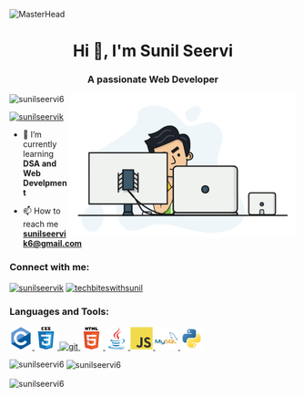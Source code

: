 ![MasterHead](https://mir-s3-cdn-cf.behance.net/project_modules/max_1200/54b6c068097599.5b50bca476b9b.gif)
<h1 align="center">Hi 👋, I'm Sunil Seervi</h1>
<h3 align="center">A passionate Web Developer</h3>
<img align="right" alt="Coding" width="400" src="https://raw.githubusercontent.com/rajpratyush/rajpratyush/master/me_1.gif">

<p align="left"> <img src="https://komarev.com/ghpvc/?username=sunilseervi6&label=Profile%20views&color=0e75b6&style=flat" alt="sunilseervi6" /> </p>

<p align="left"> <a href="https://twitter.com/sunilseervik" target="blank"><img src="https://img.shields.io/twitter/follow/sunilseervik?logo=twitter&style=for-the-badge" alt="sunilseervik" /></a> </p>

- 🌱 I’m currently learning **DSA and Web Develpment**

- 📫 How to reach me **sunilseervik6@gmail.com**

<h3 align="left">Connect with me:</h3>
<p align="left">
<a href="https://twitter.com/sunilseervik" target="blank"><img align="center" src="https://raw.githubusercontent.com/rahuldkjain/github-profile-readme-generator/master/src/images/icons/Social/twitter.svg" alt="sunilseervik" height="30" width="40" /></a>
<a href="https://www.youtube.com/c/techbiteswithsunil" target="blank"><img align="center" src="https://raw.githubusercontent.com/rahuldkjain/github-profile-readme-generator/master/src/images/icons/Social/youtube.svg" alt="techbiteswithsunil" height="30" width="40" /></a>
</p>

<h3 align="left">Languages and Tools:</h3>
<p align="left"> <a href="https://www.cprogramming.com/" target="_blank" rel="noreferrer"> <img src="https://raw.githubusercontent.com/devicons/devicon/master/icons/c/c-original.svg" alt="c" width="40" height="40"/> </a> <a href="https://www.w3schools.com/css/" target="_blank" rel="noreferrer"> <img src="https://raw.githubusercontent.com/devicons/devicon/master/icons/css3/css3-original-wordmark.svg" alt="css3" width="40" height="40"/> </a> <a href="https://git-scm.com/" target="_blank" rel="noreferrer"> <img src="https://www.vectorlogo.zone/logos/git-scm/git-scm-icon.svg" alt="git" width="40" height="40"/> </a> <a href="https://www.w3.org/html/" target="_blank" rel="noreferrer"> <img src="https://raw.githubusercontent.com/devicons/devicon/master/icons/html5/html5-original-wordmark.svg" alt="html5" width="40" height="40"/> </a> <a href="https://www.java.com" target="_blank" rel="noreferrer"> <img src="https://raw.githubusercontent.com/devicons/devicon/master/icons/java/java-original.svg" alt="java" width="40" height="40"/> </a> <a href="https://developer.mozilla.org/en-US/docs/Web/JavaScript" target="_blank" rel="noreferrer"> <img src="https://raw.githubusercontent.com/devicons/devicon/master/icons/javascript/javascript-original.svg" alt="javascript" width="40" height="40"/> </a> <a href="https://www.mysql.com/" target="_blank" rel="noreferrer"> <img src="https://raw.githubusercontent.com/devicons/devicon/master/icons/mysql/mysql-original-wordmark.svg" alt="mysql" width="40" height="40"/> </a> <a href="https://www.python.org" target="_blank" rel="noreferrer"> <img src="https://raw.githubusercontent.com/devicons/devicon/master/icons/python/python-original.svg" alt="python" width="40" height="40"/> </a> </p>

<p><img align="left" src="https://github-readme-stats.vercel.app/api/top-langs?username=sunilseervi6&show_icons=true&locale=en&layout=compact" alt="sunilseervi6" /></p>

<p>&nbsp;<img align="center" src="https://github-readme-stats.vercel.app/api?username=sunilseervi6&show_icons=true&locale=en" alt="sunilseervi6" /></p>

<p><img align="center" src="https://github-readme-streak-stats.herokuapp.com/?user=sunilseervi6&" alt="sunilseervi6" /></p>
